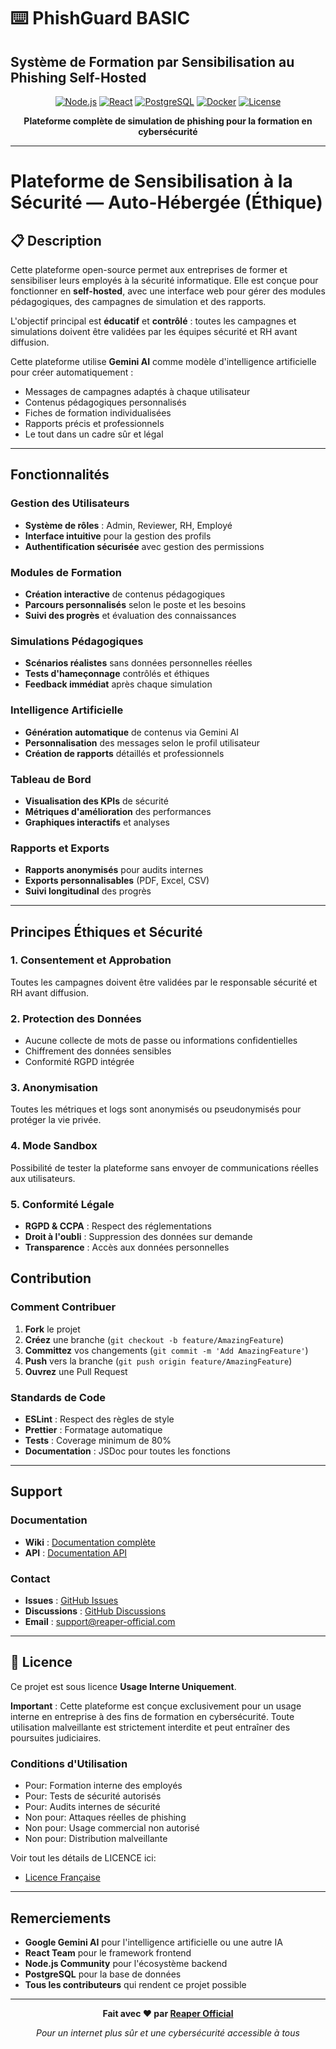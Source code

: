 # ⌨️ PhishGuard BASIC 
## Système de Formation par Sensibilisation au Phishing Self-Hosted

<div align="center">

[![Node.js](https://img.shields.io/badge/Node.js-18+-green.svg)](https://nodejs.org/)
[![React](https://img.shields.io/badge/React-18+-blue.svg)](https://reactjs.org/)
[![PostgreSQL](https://img.shields.io/badge/PostgreSQL-14+-blue.svg)](https://postgresql.org/)
[![Docker](https://img.shields.io/badge/Docker-Ready-blue.svg)](https://docker.com/)
[![License](https://img.shields.io/badge/License-Internal_Use-red.svg)](#licence)

**Plateforme complète de simulation de phishing pour la formation en cybersécurité**

</div>

---

# Plateforme de Sensibilisation à la Sécurité — Auto-Hébergée (Éthique)

## 📋 Description

Cette plateforme open-source permet aux entreprises de former et sensibiliser leurs employés à la sécurité informatique. Elle est conçue pour fonctionner en **self-hosted**, avec une interface web pour gérer des modules pédagogiques, des campagnes de simulation et des rapports.

L'objectif principal est **éducatif** et **contrôlé** : toutes les campagnes et simulations doivent être validées par les équipes sécurité et RH avant diffusion.

Cette plateforme utilise **Gemini AI** comme modèle d'intelligence artificielle pour créer automatiquement :
- Messages de campagnes adaptés à chaque utilisateur
- Contenus pédagogiques personnalisés
- Fiches de formation individualisées
- Rapports précis et professionnels
- Le tout dans un cadre sûr et légal

---

## Fonctionnalités

### Gestion des Utilisateurs
- **Système de rôles** : Admin, Reviewer, RH, Employé
- **Interface intuitive** pour la gestion des profils
- **Authentification sécurisée** avec gestion des permissions

### Modules de Formation
- **Création interactive** de contenus pédagogiques
- **Parcours personnalisés** selon le poste et les besoins
- **Suivi des progrès** et évaluation des connaissances

### Simulations Pédagogiques
- **Scénarios réalistes** sans données personnelles réelles
- **Tests d'hameçonnage** contrôlés et éthiques
- **Feedback immédiat** après chaque simulation

### Intelligence Artificielle
- **Génération automatique** de contenus via Gemini AI
- **Personnalisation** des messages selon le profil utilisateur
- **Création de rapports** détaillés et professionnels

### Tableau de Bord
- **Visualisation des KPIs** de sécurité
- **Métriques d'amélioration** des performances
- **Graphiques interactifs** et analyses

### Rapports et Exports
- **Rapports anonymisés** pour audits internes
- **Exports personnalisables** (PDF, Excel, CSV)
- **Suivi longitudinal** des progrès

---

## Principes Éthiques et Sécurité

### 1. **Consentement et Approbation**
Toutes les campagnes doivent être validées par le responsable sécurité et RH avant diffusion.

### 2. **Protection des Données**
- Aucune collecte de mots de passe ou informations confidentielles
- Chiffrement des données sensibles
- Conformité RGPD intégrée

### 3. **Anonymisation**
Toutes les métriques et logs sont anonymisés ou pseudonymisés pour protéger la vie privée.

### 4. **Mode Sandbox**
Possibilité de tester la plateforme sans envoyer de communications réelles aux utilisateurs.

### 5. **Conformité Légale**
- **RGPD & CCPA** : Respect des réglementations
- **Droit à l'oubli** : Suppression des données sur demande
- **Transparence** : Accès aux données personnelles

## Contribution

### Comment Contribuer
1. **Fork** le projet
2. **Créez** une branche (`git checkout -b feature/AmazingFeature`)
3. **Committez** vos changements (`git commit -m 'Add AmazingFeature'`)
4. **Push** vers la branche (`git push origin feature/AmazingFeature`)
5. **Ouvrez** une Pull Request

### Standards de Code
- **ESLint** : Respect des règles de style
- **Prettier** : Formatage automatique
- **Tests** : Coverage minimum de 80%
- **Documentation** : JSDoc pour toutes les fonctions

---

## Support

### Documentation
- **Wiki** : [Documentation complète](https://github.com/Reaper-Official/phishguard-basic/wiki)
- **API** : [Documentation API](https://github.com/Reaper-Official/phishguard-basic/docs/api)

### Contact
- **Issues** : [GitHub Issues](https://github.com/Reaper-Official/phishguard-basic/issues)
- **Discussions** : [GitHub Discussions](https://github.com/Reaper-Official/phishguard-basic/discussions)
- **Email** : support@reaper-official.com

---

## 📄 Licence

Ce projet est sous licence **Usage Interne Uniquement**. 

**Important** : Cette plateforme est conçue exclusivement pour un usage interne en entreprise à des fins de formation en cybersécurité. Toute utilisation malveillante est strictement interdite et peut entraîner des poursuites judiciaires.

### Conditions d'Utilisation
- Pour: Formation interne des employés
- Pour: Tests de sécurité autorisés
- Pour: Audits internes de sécurité
- Non pour: Attaques réelles de phishing
- Non pour: Usage commercial non autorisé
- Non pour: Distribution malveillante

Voir tout les détails de LICENCE ici:
- [Licence Française](https://github.com/Reaper-Official/cyber-prevention-tool/blob/main/LICENSE)

---

## Remerciements

- **Google Gemini AI** pour l'intelligence artificielle ou une autre IA
- **React Team** pour le framework frontend
- **Node.js Community** pour l'écosystème backend
- **PostgreSQL** pour la base de données
- **Tous les contributeurs** qui rendent ce projet possible

---

<div align="center">

**Fait avec ❤️ par [Reaper Official](https://github.com/Reaper-Official)**

*Pour un internet plus sûr et une cybersécurité accessible à tous*

</div>
